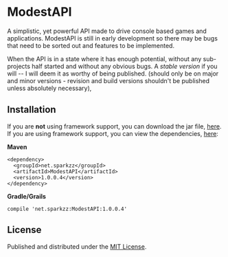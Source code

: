 ModestAPI
=
A simplistic, yet powerful API made to drive console based games and applications. ModestAPI is still in early development so there may be bugs that need to be sorted out and features to be implemented.

When the API is in a state where it has enough potential, without any sub-projects half started and without any obvious bugs. A *stable version* if you will -- I will deem it as worthy of being published. (should only be on major and minor versions - revision and build versions shouldn't be published unless absolutely necessary),

Installation
-
If you are **not** using framework support, you can download the jar file, [here](http://dl.sparkzz.net/java/modest/ModestAPI.jar).<br>
If you are using framework support, you can view the dependencies, [here](http://repo.sparkzz.net/modestapi/dependency-info.html):

**Maven**
```
<dependency>
  <groupId>net.sparkzz</groupId>
  <artifactId>ModestAPI</artifactId>
  <version>1.0.0.4</version>
</dependency>
```
**Gradle/Grails**
```
compile 'net.sparkzz:ModestAPI:1.0.0.4'
```

License
-
Published and distributed under the [MIT License](https://github.com/BrendonButler/ModestAPI/blob/master/License.md).
